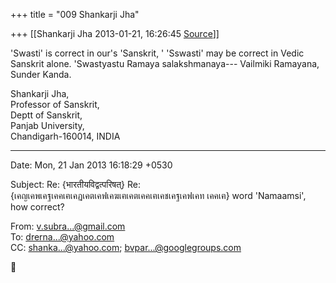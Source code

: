 +++
title = "009 Shankarji Jha"

+++
[[Shankarji Jha	2013-01-21, 16:26:45 [Source](https://groups.google.com/g/bvparishat/c/ltyntSCpPK4)]]



'Swasti' is correct in our's   'Sanskrit, '   'Sswasti' may be correct in Vedic Sanskrit alone. 'Swastyastu Ramaya salakshmanaya--- Vailmiki Ramayana, Sunder Kanda.

  
  
Shankarji Jha,  
Professor of Sanskrit,  
Deptt of Sanskrit,  
Panjab University,  
Chandigarh-160014, INDIA  
  
  

------------------------------------------------------------------------

Date: Mon, 21 Jan 2013 16:18:29 +0530

  
Subject: Re: {भारतीयविद्वत्परिषत्} Re: {เคญเคพเคฐเคคเฅเคฏเคตเคฟเคฆเฅเคตเคคเฅเคชเคฐเคฟเคท เคคเฅ} word 'Namaamsi', how correct?  

From: [v.subra...@gmail.com]()  
To: [drerna...@yahoo.com]()  
CC: [shanka...@yahoo.com](); [bvpar...@googlegroups.com]()




